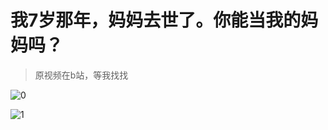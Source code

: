 # 我7岁那年，妈妈去世了。你能当我的妈妈吗？

>原视频在b站，等我找找


![0](https://pic2.imgdb.cn/item/64469f110d2dde5777e5163c.jpg)

![1](https://pic2.imgdb.cn/item/64469de80d2dde5777e3b570.jpg)
